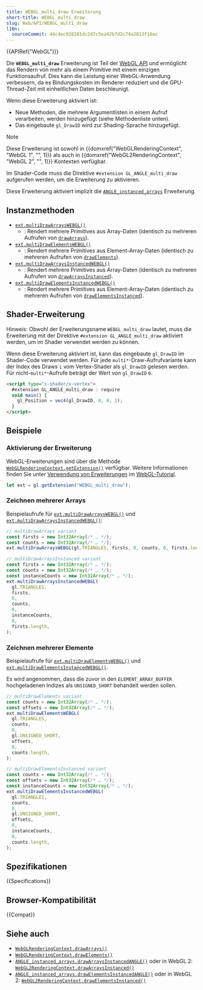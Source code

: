 ```yaml
---
title: WEBGL_multi_draw Erweiterung
short-title: WEBGL_multi_draw
slug: Web/API/WEBGL_multi_draw
l10n:
  sourceCommit: 44c4ec928281dc2d7c5ea42b7d2c74a2013f16ac
---
```


{{APIRef("WebGL")}}

Die **`WEBGL_multi_draw`** Erweiterung ist Teil der
[WebGL API](/de/docs/Web/API/WebGL_API) und ermöglicht das Rendern von mehr als einem Primitive mit einem einzigen Funktionsaufruf. Dies kann die Leistung einer WebGL-Anwendung verbessern, da es Bindungskosten im Renderer reduziert und die GPU-Thread-Zeit mit einheitlichen Daten beschleunigt.

Wenn diese Erweiterung aktiviert ist:

- Neue Methoden, die mehrere Argumentlisten in einem Aufruf verarbeiten, werden hinzugefügt
  (siehe Methodenliste unten).
- Das eingebaute `gl_DrawID` wird zur Shading-Sprache hinzugefügt.

> [!NOTE]
> Diese Erweiterung ist sowohl in
> {{domxref("WebGLRenderingContext", "WebGL 1", "", 1)}} als auch in
> {{domxref("WebGL2RenderingContext", "WebGL 2", "", 1)}} Kontexten verfügbar.
>
> Im Shader-Code muss die Direktive `#extension GL_ANGLE_multi_draw`
> aufgerufen werden, um die Erweiterung zu aktivieren.
>
> Diese Erweiterung aktiviert implizit die [`ANGLE_instanced_arrays`](/de/docs/Web/API/ANGLE_instanced_arrays) Erweiterung.

## Instanzmethoden

- [`ext.multiDrawArraysWEBGL()`](/de/docs/Web/API/WEBGL_multi_draw/multiDrawArraysWEBGL)
  - : Rendert mehrere Primitives aus Array-Daten (identisch zu mehreren Aufrufen von
    [`drawArrays`](/de/docs/Web/API/WebGLRenderingContext/drawArrays)).
- [`ext.multiDrawElementsWEBGL()`](/de/docs/Web/API/WEBGL_multi_draw/multiDrawElementsWEBGL)
  - : Rendert mehrere Primitives aus Element-Array-Daten (identisch zu mehreren Aufrufen von
    [`drawElements`](/de/docs/Web/API/WebGLRenderingContext/drawElements)).
- [`ext.multiDrawArraysInstancedWEBGL()`](/de/docs/Web/API/WEBGL_multi_draw/multiDrawArraysInstancedWEBGL)
  - : Rendert mehrere Primitives aus Array-Daten (identisch zu mehreren Aufrufen von
    [`drawArraysInstanced`](/de/docs/Web/API/WebGL2RenderingContext/drawArraysInstanced)).
- [`ext.multiDrawElementsInstancedWEBGL()`](/de/docs/Web/API/WEBGL_multi_draw/multiDrawElementsInstancedWEBGL)
  - : Rendert mehrere Primitives aus Element-Array-Daten (identisch zu mehreren Aufrufen von
    [`drawElementsInstanced`](/de/docs/Web/API/WebGL2RenderingContext/drawElementsInstanced)).

## Shader-Erweiterung

Hinweis: Obwohl der Erweiterungsname `WEBGL_multi_draw` lautet,
muss die Erweiterung mit der Direktive `#extension GL_ANGLE_multi_draw`
aktiviert werden, um im Shader verwendet werden zu können.

Wenn diese Erweiterung aktiviert ist, kann das eingebaute `gl_DrawID` im Shader-Code verwendet werden. Für jede `multi*`-Draw-Aufrufvariante
kann der Index des Draws `i` vom Vertex-Shader als `gl_DrawID` gelesen werden. Für nicht-`multi*`-Aufrufe beträgt der Wert von
`gl_DrawID` `0`.

```html
<script type="x-shader/x-vertex">
  #extension GL_ANGLE_multi_draw : require
  void main() {
    gl_Position = vec4(gl_DrawID, 0, 0, 1);
  }
</script>
```

## Beispiele

### Aktivierung der Erweiterung

WebGL-Erweiterungen sind über die Methode [`WebGLRenderingContext.getExtension()`](/de/docs/Web/API/WebGLRenderingContext/getExtension) verfügbar.
Weitere Informationen finden Sie unter [Verwendung von Erweiterungen](/de/docs/Web/API/WebGL_API/Using_Extensions)
im [WebGL-Tutorial](/de/docs/Web/API/WebGL_API/Tutorial).

```js
let ext = gl.getExtension("WEBGL_multi_draw");
```

### Zeichnen mehrerer Arrays

Beispielaufrufe für [`ext.multiDrawArraysWEBGL()`](/de/docs/Web/API/WEBGL_multi_draw/multiDrawArraysWEBGL)
und [`ext.multiDrawArraysInstancedWEBGL()`](/de/docs/Web/API/WEBGL_multi_draw/multiDrawArraysInstancedWEBGL):

```js
// multiDrawArrays variant
const firsts = new Int32Array(/* … */);
const counts = new Int32Array(/* … */);
ext.multiDrawArraysWEBGL(gl.TRIANGLES, firsts, 0, counts, 0, firsts.length);
```

```js
// multiDrawArraysInstanced variant
const firsts = new Int32Array(/* … */);
const counts = new Int32Array(/* … */);
const instanceCounts = new Int32Array(/* … */);
ext.multiDrawArraysInstancedWEBGL(
  gl.TRIANGLES,
  firsts,
  0,
  counts,
  0,
  instanceCounts,
  0,
  firsts.length,
);
```

### Zeichnen mehrerer Elemente

Beispielaufrufe für [`ext.multiDrawElementsWEBGL()`](/de/docs/Web/API/WEBGL_multi_draw/multiDrawElementsWEBGL)
und [`ext.multiDrawElementsInstancedWEBGL()`](/de/docs/Web/API/WEBGL_multi_draw/multiDrawElementsInstancedWEBGL).

Es wird angenommen, dass die zuvor in den
`ELEMENT_ARRAY_BUFFER` hochgeladenen Indizes als `UNSIGNED_SHORT` behandelt werden sollen.

```js
// multiDrawElements variant
const counts = new Int32Array(/* … */);
const offsets = new Int32Array(/* … */);
ext.multiDrawElementsWEBGL(
  gl.TRIANGLES,
  counts,
  0,
  gl.UNSIGNED_SHORT,
  offsets,
  0,
  counts.length,
);
```

```js
// multiDrawElementsInstanced variant
const counts = new Int32Array(/* … */);
const offsets = new Int32Array(/* … */);
const instanceCounts = new Int32Array(/* … */);
ext.multiDrawElementsInstancedWEBGL(
  gl.TRIANGLES,
  counts,
  0,
  gl.UNSIGNED_SHORT,
  offsets,
  0,
  instanceCounts,
  0,
  counts.length,
);
```

## Spezifikationen

{{Specifications}}

## Browser-Kompatibilität

{{Compat}}

## Siehe auch

- [`WebGLRenderingContext.drawArrays()`](/de/docs/Web/API/WebGLRenderingContext/drawArrays)
- [`WebGLRenderingContext.drawElements()`](/de/docs/Web/API/WebGLRenderingContext/drawElements)
- [`ANGLE_instanced_arrays.drawArraysInstancedANGLE()`](/de/docs/Web/API/ANGLE_instanced_arrays/drawArraysInstancedANGLE) oder
  in WebGL 2: [`WebGL2RenderingContext.drawArraysInstanced()`](/de/docs/Web/API/WebGL2RenderingContext/drawArraysInstanced)
- [`ANGLE_instanced_arrays.drawElementsInstancedANGLE()`](/de/docs/Web/API/ANGLE_instanced_arrays/drawElementsInstancedANGLE) oder
  in WebGL 2: [`WebGL2RenderingContext.drawElementsInstanced()`](/de/docs/Web/API/WebGL2RenderingContext/drawElementsInstanced)
